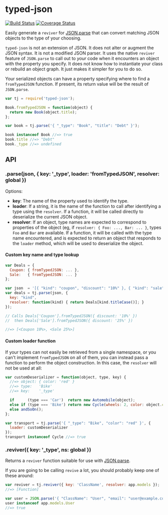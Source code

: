 # typed-json
[![Build Status](https://travis-ci.org/pd/typed-json.png?branch=master)](https://travis-ci.org/pd/typed-json)
[![Coverage Status](https://coveralls.io/repos/pd/typed-json/badge.png?branch=master)](https://coveralls.io/r/pd/typed-json?branch=master)

Easily generate a `reviver` for [JSON.parse][json-parse] that can convert matching JSON objects to the type of your choosing.

`typed-json` is not an extension of JSON. It does not alter or augment the JSON syntax. It is not a modified JSON parser. It uses the native `reviver` feature of `JSON.parse` to call out to *your* code when it encounters an object with the property you specify. It does not know how to instantiate your class or rebuild an object graph. It just makes it simpler for you to do so.

Your serialized objects can have a property specifying where to find a `fromTypedJSON` function. If present, its return value will be the result of `JSON.parse`.

~~~~js
var tj = require('typed-json');

Book.fromTypedJSON = function(object) {
  return new Book(object.title);
};

var book = tj.parse('{ "_type": "Book", "title": "Debt" }');

book instanceof Book //=> true
book.title //=> "Debt"
book._type //=> undefined
~~~~

## API

### .parse(json, { key: '_type', loader: 'fromTypedJSON', resolver: global })
Options:

- **key**: The name of the property used to identify the type.
- **loader**:  If a string, it is the name of the function to call after identifying a type using the `resolver`. If a function, it will be called directly to deserialize the current JSON object.
- **resolver**: If an object, type names are expected to correspond to properties of the object (eg, if `resolver: { Foo: ..., Bar: ... }`, types `Foo` and `Bar` are available. If a function, it will be called with the type name encountered, and is expected to return an object that responds to the `loader` method, which will be used to deserialize the object.

#### Custom key name and type lookup
~~~~js
var Deals = {
  Coupon: { fromTypedJSON: ... },
  Sale:   { fromTypedJSON: ... }
};

var json  = '[{ "kind": "coupon", "discount": "10%" }, { "kind": "sale", "discount": "25%" }]';
var deals = tj.parse(json, {
  key: "kind",
  resolver: function(kind) { return Deals[kind.titleCase()]; }
});

// Calls Deals['Coupon'].fromTypedJSON({ discount: '10%' })
//  then Deals['Sale'].fromTypedJSON({ discount: '25%' })

//=> [<Coupon 10%>, <Sale 25%>]
~~~~

#### Custom loader function
If your types can not easily be retrieved from a single namespace, or you can't implement `fromTypedJSON` on all of them, you can instead pass a function to perform the object construction. In this case, the `resolver` will not be used at all:

~~~~js
var customDeserializer = function(object, type, key) {
  //=> object: { color: 'red' }
  //=> type:   'Bike'
  //=> key:    '_type'

  if      (type === 'Car')  return new Automobile(object);
  else if (type === 'Bike') return new Cycle(wheels: 2, color: object.color);
  else andSoOn();
};

var transport = tj.parse('{ "_type": "Bike", "color": "red" }', {
  loader: customDeserializer
});
transport instanceof Cycle //=> true
~~~~

### .reviver({ key: '_type', ns: global })
Returns a `reviver` function suitable for use with [JSON.parse][json-parse].

If you are going to be calling `revive` a lot, you should probably keep one of these around:

~~~~js
var reviver = tj.reviver({ key: 'ClassName', resolver: app.models });
//=> [Function]

var user = JSON.parse('{ "ClassName": "User", "email": "user@example.com" }', reviver);
user instanceof app.models.User
//=> true
~~~~


[json-parse]: https://developer.mozilla.org/en-US/docs/JavaScript/Reference/Global_Objects/JSON/parse
